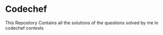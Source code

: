 # Codechef
This Repository Contains all the solutions of the questions solved by me in codechef contests
